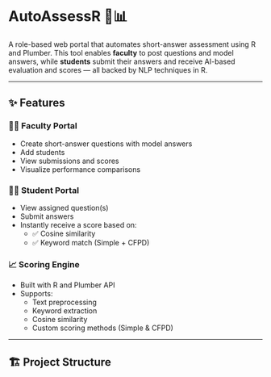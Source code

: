 # AutoAssessR 🧠📊

A role-based web portal that automates short-answer assessment using R and Plumber. This tool enables **faculty** to post questions and model answers, while **students** submit their answers and receive AI-based evaluation and scores — all backed by NLP techniques in R.

---

## ✨ Features

### 👩‍🏫 Faculty Portal
- Create short-answer questions with model answers
- Add students
- View submissions and scores
- Visualize performance comparisons

### 👨‍🎓 Student Portal
- View assigned question(s)
- Submit answers
- Instantly receive a score based on:
  - ✅ Cosine similarity
  - ✅ Keyword match (Simple + CFPD)

### 📈 Scoring Engine
- Built with R and Plumber API
- Supports:
  - Text preprocessing
  - Keyword extraction
  - Cosine similarity
  - Custom scoring methods (Simple & CFPD)

---

## 🏗️ Project Structure


